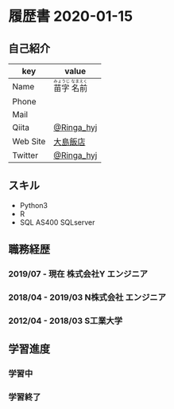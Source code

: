 # 履歴書 2020-01-15
## 自己紹介

key | value
------------- | -------------
Name | <ruby><rb>苗字 名前<rb><rt>みょうじ なまえく</rt></ruby>
Phone | 
Mail | 
Qiita | [@Ringa_hyj](https://qiita.com/Ringa_hyj)
Web Site | [大島飯店](https://sit-jhonny.hatenablog.com/)
Twitter | [@Ringa_hyj](https://twitter.com/Ringa_hyj)

## スキル
- Python3
- R
- SQL AS400 SQLserver

## 職務経歴
### 2019/07 - 現在 株式会社Y エンジニア

### 2018/04 - 2019/03 N株式会社 エンジニア

### 2012/04 - 2018/03 S工業大学

## 学習進度
### 学習中


### 学習終了





